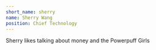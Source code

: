 ```yaml
---
short_name: sherry
name: Sherry Wang
position: Chief Technology
---
```

Sherry likes talking about money and the Powerpuff Girls